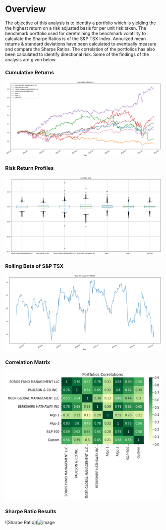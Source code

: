 # Overview
The objective of this analysis is to identify a portfolio which is yielding the the highest return on a risk adjusted basis for per unit risk taken. The benchmark portfolio used for deretmining the benchmark volatility to calculate the Sharpe Ratios is of the S&P TSX Index.
Annulized mean returns & standard deviations have been calculated to eventually measure and compare the Sharpe Ratios. The correlation of the portfolios has also been calculated to identify directional risk. Some of the findings of the analysis are given below.

### Cumulative Returns
![Cumulative Returns](https://github.com/ritwikthakar/04_Pandas_Assignment-/blob/main/Images/returns.png?raw=true)

### Risk Return Profiles
![Risk Return Tradeoff](https://github.com/ritwikthakar/04_Pandas_Assignment-/blob/main/Images/risk_return_profile.png?raw=true)

### Rolling Beta of S&P TSX
![S&P TSX Rolling Beta](https://github.com/ritwikthakar/04_Pandas_Assignment-/blob/main/Images/rolling_beta_S&P.png?raw=true)

### Correlation Matrix
![Correlation](https://github.com/ritwikthakar/04_Pandas_Assignment-/blob/main/Images/correlation_matrix.png?raw=true)

### Sharpe Ratio Results
![Sharpe Ratio](![image](https://user-images.githubusercontent.com/80002638/159197244-1e165f0f-95d6-4103-941f-87c61d59c7b1.png)
